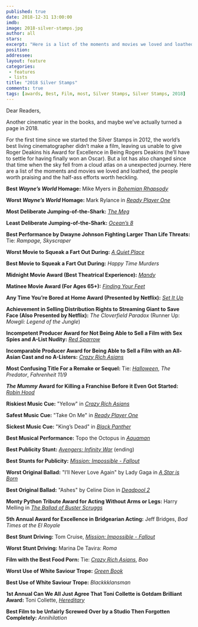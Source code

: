 ```yaml
---
published: true
date: 2018-12-31 13:00:00
imdb: 
image: 2018-silver-stamps.jpg
author: all 
stars: 
excerpt: "Here is a list of the moments and movies we loved and loathed, the people worth praising and the half-ass efforts worth heckling."
position: 
addressee: 
layout: feature
categories: 
 - features
 - lists
title: "2018 Silver Stamps"
comments: true
tags: [awards, Best, Film, most, Silver Stamps, Silver Stamps, 2018]
---
```

Dear Readers,

Another cinematic year in the books, and maybe we’ve actually turned a page in 2018.

For the first time since we started the Silver Stamps in 2012, the world’s best living cinematographer didn’t make a film, leaving us unable to give Roger Deakins his Award for Excellence in Being Rogers Deakins (he’ll have to settle for having finally won an Oscar). But a lot has also changed since that time when the sky fell from a cloud atlas on a unexpected journey. Here are a list of the moments and movies we loved and loathed, the people worth praising and the half-ass efforts worth heckling.

**Best _Wayne’s World_ Homage:** Mike Myers in [_Bohemian Rhapsody_](http://www.dearcastandcrew.com/content/2018/11/6/bohemian-rhapsody.html)

**Worst _Wayne’s World_ Homage:** Mark Rylance in [_Ready Player One_](http://www.dearcastandcrew.com/content/2018/4/3/ready-player-one.html)

**Most Deliberate Jumping-of-the-Shark:** [_The Meg_](http://www.dearcastandcrew.com/content/2018/8/13/the-meg.html)

**Least Deliberate Jumping-of-the-Shark:** [_Ocean’s 8_](http://www.dearcastandcrew.com/content/2018/6/12/oceans-8.html)

**Best Performance by Dwayne Johnson Fighting Larger Than Life Threats:** Tie: _Rampage, Skyscraper_

**Worst Movie to Squeak a Fart Out During:** [_A Quiet Place_](http://www.dearcastandcrew.com/content/2018/4/12/a-quiet-place.html)

**Best Movie to Squeak a Fart Out During:** _Happy Time Murders_

**Midnight Movie Award (Best Theatrical Experience):** [_Mandy_](http://www.dearcastandcrew.com/content/2018/10/5/mandy.html)

**Matinee Movie Award (For Ages 65+):** [_Finding Your Feet_](http://www.dearcastandcrew.com/content/2018/4/17/finding-your-feet.html)

**Any Time You’re Bored at Home Award (Presented by Netflix):** [_Set It Up_](http://www.dearcastandcrew.com/content/2018/7/2/set-it-up.html)

**Achievement in Selling Distribution Rights to Streaming Giant to Save Face (Also Presented by Netflix):** _The Cloverfield Paradox_ (Runner Up: _Mowgli: Legend of the Jungle_)

**Incompetent Producer Award for Not Being Able to Sell a Film with Sex Spies and A-List Nudity:** [_Red Sparrow_](http://www.dearcastandcrew.com/content/2018/3/2/red-sparrow.html)

**Incomparable Producer Award for Being Able to Sell a Film with an All-Asian Cast and no A-Listers:** [_Crazy Rich Asians_](http://www.dearcastandcrew.com/content/2018/8/22/crazy-rich-asians.html)

**Most Confusing Title For a Remake or Sequel:**  Tie: [_Halloween_](http://www.dearcastandcrew.com/content/2018/10/23/halloween.html), _The Predator_, _Fahrenheit 11/9_

**_The Mummy_ Award for Killing a Franchise Before it Even Got Started:** [_Robin Hood_](http://www.dearcastandcrew.com/content/2018/11/26/robin-hood.html)

**Riskiest Music Cue:** "Yellow" in [_Crazy Rich Asians_](http://www.dearcastandcrew.com/content/2018/8/22/crazy-rich-asians.html)

**Safest Music Cue:** "Take On Me" in [_Ready Player One_](http://www.dearcastandcrew.com/content/2018/4/3/ready-player-one.html)

**Sickest Music Cue:** "King’s Dead" in [_Black Panther_](http://www.dearcastandcrew.com/content/2018/2/17/black-panther.html)

**Best Musical Performance:** Topo the Octopus in [_Aquaman_](http://www.dearcastandcrew.com/content/2018/12/23/aquaman.html)

**Best Publicity Stunt:** [_Avengers: Infinity War_](http://www.dearcastandcrew.com/content/2018/6/13/avengers-infinity-war.html) (ending)

**Best Stunts for Publicity:** [_Mission: Impossible - Fallout_](http://www.dearcastandcrew.com/content/2018/8/2/mission-impossible-fallout.html)

**Worst Original Ballad:** "I’ll Never Love Again" by Lady Gaga in [_A Star is Born_](http://www.dearcastandcrew.com/content/2018/10/9/a-star-is-born.html)

**Best Original Ballad:** "Ashes" by Celine Dion in [_Deadpool 2_](http://www.dearcastandcrew.com/content/2018/6/1/deadpool-2.html)

**Monty Python Tribute Award for Acting Without Arms or Legs:** Harry Melling in [_The Ballad of Buster Scruggs_](http://www.dearcastandcrew.com/content/2018/11/23/the-ballad-of-buster-scruggs.html)

**5th Annual Award for Excellence in Bridgearian Acting:** Jeff Bridges, _Bad Times at the El Royale_

**Best Stunt Driving:** Tom Cruise, [_Mission: Impossible - Fallout_](http://www.dearcastandcrew.com/content/2018/8/2/mission-impossible-fallout.html)

**Worst Stunt Driving:** Marina De Tavira: _Roma_

**Film with the Best Food Porn:** Tie: [_Crazy Rich Asians_](http://www.dearcastandcrew.com/content/2018/8/22/crazy-rich-asians.html), _Bao_

**Worst Use of White Saviour Trope:** [_Green Book_](http://www.dearcastandcrew.com/content/2018/11/28/green-book.html)

**Best Use of White Saviour Trope:** _Blackkklansman_

**1st Annual Can We All Just Agree That Toni Collette is Gotdam Brilliant Award:** Toni Collette, [_Hereditary_](http://www.dearcastandcrew.com/content/2018/7/3/hereditary.html)

**Best Film to be Unfairly Screwed Over by a Studio Then Forgotten Completely:** _Annihilation_

